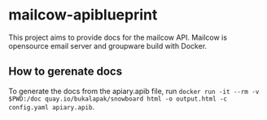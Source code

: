 # mailcow-apiblueprint

This project aims to provide docs for the mailcow API. Mailcow is opensource email server and groupware build with Docker.

## How to gerenate docs

To generate the docs from the apiary.apib file, run `docker run -it --rm -v $PWD:/doc quay.io/bukalapak/snowboard html -o output.html -c config.yaml apiary.apib`.
